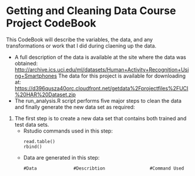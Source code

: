 Getting and Cleaning Data Course Project CodeBook
===================================================
This CodeBook will describe the variables, the data, and any transformations or work that I did during claening up the data.
* A full description of the data is available at the site where the data was obtained:
  http://archive.ics.uci.edu/ml/datasets/Human+Activity+Recognition+Using+Smartphones 
  The data for this project is available for downloading at:
  https://d396qusza40orc.cloudfront.net/getdata%2Fprojectfiles%2FUCI%20HAR%20Dataset.zip 
* The run_analysis.R script performs five major steps to clean the data and finally generate the new data set as required:
 1. The first step is to create a new data set that contains both trained and test data sets.
    * Rstudio commands used in this step:
      ```       
      read.table()
      rbind()
      ```
    * Data are generated in this step:   
      ```
      #Data              #Describtion                 #Command Used
       
      ```
       
